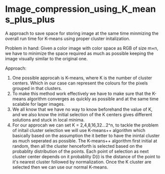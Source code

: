 # Image_compression_using_K_means_plus_plus
A approach to save space for storing image at the same time minmizing the overall run time for K-means using proper cluster initalization.

Problem in hand:
Given a color image with color space as RGB of size m×n, we have to minimize the space required as much as possible keeping the image visually similar to the original one. 

Approach:
1) One possible approcah is K-means, where K is the number of cluster centers. Which in our case can represent the colours for the pixels grouped in that clusters.
2) To make this method work effectively we have to make sure that the K-means algorithm converges as quickly as possible and at the same time scalable for lager images.
3) We all know that we have no way to know beforehand the value of K, and we also know the initial selection of the K centers gives different solutions and stuck in local minima.
4) For our approcah we can set K = 2,4,8,16,32...2^n, to tackle the problem of initail cluster selection we will use K-means++ algorithm which basically based on the assumption the it better to have the inintal cluster as much seperated as possible. The K-means++ algorithm first initial at random, then all the cluster henceforth is selected based on the probablity distribution of the points. Each point of selection as next cluster center depends on it probablity D(i) is the distance of the point to it's nearest cluster followed by normalization. Once the K cluster are selected then we can use our normal K-means.


